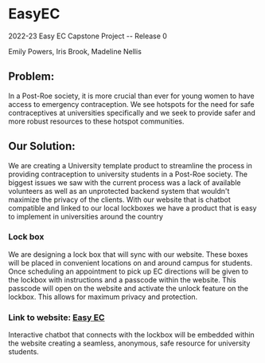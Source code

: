 # EasyEC
2022-23 Easy EC Capstone Project -- Release 0

Emily Powers, Iris Brook, Madeline Nellis

## Problem:
In a Post-Roe society, it is more crucial than ever for young women to have access to emergency contraception. We see hotspots for the need for safe contraceptives at universities specifically and we seek to provide safer and more robust resources to these hotspot communities. 

## Our Solution:
We are creating a University template product to streamline the process in providing contraception to university students in a Post-Roe society. 
The biggest issues we saw with the current process was a lack of available volunteers as well as an unprotected backend system that wouldn't maximize the privacy of the clients. With our website that is chatbot compatible and linked to our local lockboxes we have a product that is easy to implement in universities around the country
### Lock box
We are designing a lock box that will sync with our website. These boxes will be placed in convenient locations on and around campus for students. 
Once scheduling an appointment to pick up EC directions will be given to the lockbox with instructions and a passcode within the website. 
This passcode will open on the website and activate the unlock feature on the lockbox. This allows for maximum privacy and protection. 
### Link to website: [Easy EC](https://epowers33.wixsite.com/big-easy-ec)
Interactive chatbot that connects with the lockbox will be embedded within 
the website creating a seamless, anonymous, safe resource for university students.
